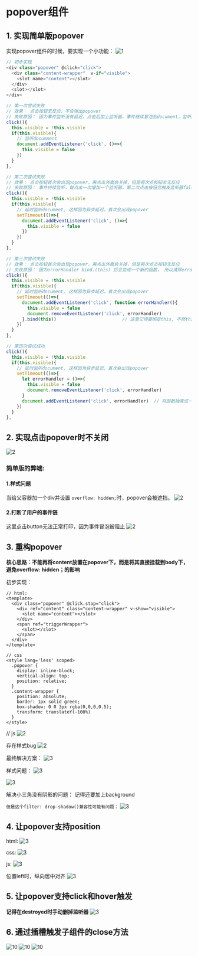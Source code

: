 # popover组件

## 1. 实现简单版popover

实现popover组件的时候，要实现一个小功能：
![1](./1监听事件关闭popover.png)

```js
// 初步实现
<div class="popover" @click="click">
  <div class="content-wrapper"  v-if="visible">
    <slot name="content"></slot>
  </div>
  <slot></slot>
</div>

// 第一次尝试失败
// 效果： 点击按钮无反应，不会弹出popover
// 失败原因： 因为事件监听没有延迟，点击后加上监听器，事件继续冒泡到document，监听的事件立刻被触发
click(){
  this.visible = !this.visible
  if(this.visible){
    // 监听documnent
    document.addEventListener('click', ()=>{
      this.visible = false
    })
  }
},

// 第二次尝试失败
// 效果： 点击按钮首次会出现popover，再点击外面会关掉，但是再次点按钮击无反应
// 失败原因： 事件持续监听，每点击一次增加一个监听器，第二次点击按钮会触发监听器false掉
click(){
  this.visible = !this.visible
  if(this.visible){
    // 延时监听document, 这样因为异步延迟，首次会出现popover
    setTimeout(()=>{
      document.addEventListener('click', ()=>{
        this.visible = false
      })
    })
  }
},

// 第三次尝试失败
// 效果： 点击按钮首次会出现popover，再点击外面会关掉，但是再次点击按钮无反应
// 失败原因： 因为errorHandler bind.(this) 后会变成一个新的函数， 所以清除errorHandler时，不是同一个函数
click(){
  this.visible = !this.visible
  if(this.visible){
    // 延时监听document, 这样因为异步延迟，首次会出现popover
    setTimeout(()=>{
      document.addEventListener('click', function errorHandler(){
        this.visible = false
        document.removeEventListener('click', errorHandler)
      }.bind(this))                         // 这里记得要绑定this, 不然this.visible里的this会指向document
    })
  }
},

// 第四次尝试成功
click(){
  this.visible = !this.visible
  if(this.visible){
    // 延时监听document, 这样因为异步延迟，首次会出现popover
    setTimeout(()=>{
      let errorHandler = ()=>{
        this.visible = false
        document.removeEventListener('click', errorHandler)
      }
      document.addEventListener('click', errorHandler)  // 将函数抽离成一个变量, 这样能保证是同一个监听函数
    })
  }
},
```

## 2. 实现点击popover时不关闭
![2](./2阻止冒泡.png)


### 简单版的弊端:

#### 1.样式问题
当给父容器加一个div并设置 `overflow: hidden;`时，popover会被遮挡。
![2](./3简单版的弊端.png)

#### 2.打断了用户的事件链

这里点击button无法正常打印，因为事件冒泡被阻止
![2](./3简单版的弊端2.png)


## 3. 重构popover

**核心思路：不能再将content放置在popover下，而是将其直接挂载到body下，避免overflow: hidden；的影响**

初步实现：
```
// html: 
<template>
  <div class="popover" @click.stop="click">
    <div ref="content" class="content-wrapper" v-show="visible">
      <slot name="content"></slot>
    </div>
    <span ref="triggerWrapper">
      <slot></slot>
    </span>
  </div>
</template>

// css
<style lang='less' scoped>
  .popover {
    display: inline-block;
    vertical-align: top;
    position: relative;
  }
  .content-wrapper {
    position: absolute;
    border: 1px solid green;
    box-shadow: 0 0 3px rgba(0,0,0,0.5);
    transform: translateY(-100%)
  }
</style>
```
// js
![2](./4初步重构popover.png)


存在样式bug
![2](./5定位popoverbug.png)


最终解决方案：
![3](./4重构.png)


样式问题：
![3](./6popover样式.png)

![3](./6popover样式没有阴影.png)

解决小三角没有阴影的问题：
记得还要加上background

`但是这个filter: drop-shadow()兼容性可能有问题：`
![3](./7解决popover样式没有阴影.png)


## 4. 让popover支持position
html:
![3](./8popover支持position.png)

css:
![3](./8popover支持position2.png)

js: 
![3](./8popover支持position3.png)

位置left时，纵向居中对齐
![3](./8popover支持position4.png)


## 5. 让popover支持click和hover触发
**记得在destroyed时手动删掉监听器**
![3](./9popover支持click和hover.png)


## 6. 通过插槽触发子组件的close方法
![10](./10父组件通过插槽触发popover的close方法.png)
![10](./10父组件通过插槽触发popover的close方法2.png)
![10](./10父组件通过插槽触发popover的close方法3.png)

